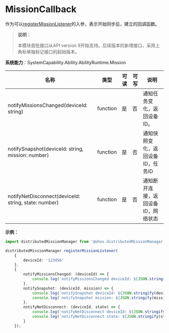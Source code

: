 # MissionCallback

作为可以[registerMissionListener](js-apis-distributedMissionManager.md#distributedmissionmanagerregistermissionlistener)的入参，表示开始同步后，建立的回调函数。

> **说明：**
> 
> 本模块首批接口从API version 9开始支持。后续版本的新增接口，采用上角标单独标记接口的起始版本。 

**系统能力**：SystemCapability.Ability.AbilityRuntime.Mission

| 名称                                                 | 类型     | 可读 | 可写 | 说明                               |
| ---------------------------------------------------- | -------- | ---- | ---- | ---------------------------------- |
| notifyMissionsChanged(deviceId: string)              | function | 是   | 否   | 通知任务变化，返回设备ID。         |
| notifySnapshot(deviceId: string, mission: number)    | function | 是   | 否   | 通知快照变化，返回设备ID，任务ID   |
| notifyNetDisconnect(deviceId: string, state: number) | function | 是   | 否   | 通知断开连接，返回设备ID，网络状态 |

**示例：**
```ts
import distributedMissionManager from '@ohos.distributedMissionManager';

distributedMissionManager.registerMissionListener(
    {
        deviceId: '123456'
    },
    {
        notifyMissionsChanged: (deviceId) => {
            console.log(`notifyMissionsChanged deviceId: ${JSON.stringify(deviceId)}`);
        },
        notifySnapshot: (deviceId, mission) => {
            console.log(`notifySnapshot deviceId: ${JSON.stringify(deviceId)}`);
            console.log(`notifySnapshot mission: ${JSON.stringify(mission)}`);
        },
        notifyNetDisconnect: (deviceId, state) => {
            console.log(`notifyNetDisconnect deviceId: ${JSON.stringify(deviceId)}`);
            console.log(`notifyNetDisconnect state: ${JSON.stringify(state)}`);
        }
    });
```